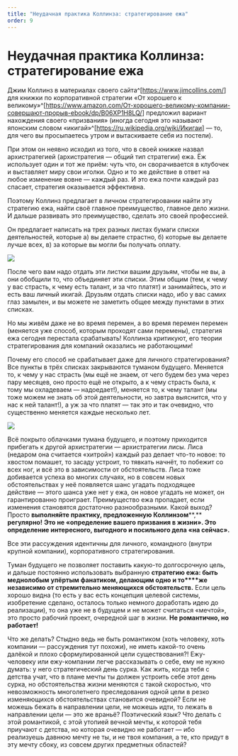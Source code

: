 ```yaml
---
title: "Неудачная практика Коллинза: стратегирование ежа"
order: 9
---
```


# Неудачная практика Коллинза: стратегирование ежа

Джим Коллинз в материалах своего сайта^[<https://www.jimcollins.com/>] для книжки по корпоративной стратегии «От хорошего к великому»^[<https://www.amazon.com/От-хорошего-великому-компании-совершают-прорыв-ebook/dp/B06XP1H8LQ/>] предложил вариант нахождения своего «призвания» (иногда сегодня это называют японским словом «икигай»^[<https://ru.wikipedia.org/wiki/Икигаи>] — то, для чего вы просыпаетесь утром и вытаскиваете себя из постели).

При этом он неявно исходил из того, что в своей книжке назвал архистратегией (архистратегия — общий тип стратегии) ежа. Ёж использует один и тот же приём: чуть что, он сворачивается в клубочек и выставляет миру свои иголки. Одно и то же действие в ответ на любое изменение вовне — каждый раз. И это ежа почти каждый раз спасает, стратегия оказывается эффективна.

Поэтому Коллинз предлагает в личном стратегировании найти эту стратегию ежа, найти своё главное преимущество, главное дело жизни. И дальше развивать это преимущество, сделать это своей профессией.

Он предлагает написать на трех разных листах бумаги списки деятельностей, которые а) вы делаете страстно, б) которые вы делаете лучше всех, в) за которые вы могли бы получать оплату.

![](/ru/professional/systems-management/41.png)

После чего вам надо отдать эти листки вашим друзьям, чтобы не вы, а они обобщили то, что объединяет эти списки. Этим общим (тем, к чему у вас страсть, к чему есть талант, и за что платят) и занимайтесь, это и есть ваш личный икигай. Друзьям отдать списки надо, ибо у вас самих глаз замылен, и вы можете не заметить общее между пунктами в этих списках.

Но мы живём даже не во время перемен, а во время перемен перемен (меняется уже способ, которым проходят сами перемены), стратегия ежа сегодня перестала срабатывать! Коллинза критикуют, его теории стратегирования для компаний оказались не работающими!

Почему его способ не срабатывает даже для личного стратегирования? Все пункты в трёх списках закрываются туманом будущего. Меняется то, к чему у нас страсть (мы ещё не знаем, от чего будем без ума через пару месяцев, оно просто ещё не открыто, а к чему страсть была, к тому мы охладеваем — надоедает!), меняется то, к чему талант (мы тоже можем не знать об этой деятельности, но завтра выяснится, что у нас к ней талант!), а уж за что платят — так это и так очевидно, что существенно меняется каждые несколько лет.

![](/ru/professional/systems-management/42.png)

Всё покрыто облачками тумана будущего, и поэтому приходится прибегать к другой архистратегии — архистратегии лисы. Лиса (недаром она считается «хитрой») каждый раз делает что-то новое: то хвостом помашет, то засаду устроит, то тявкать начнёт, то побежит со всех ног, и всё это в зависимости от обстоятельств. Лиса тоже добивается успеха во многих случаях, но в совсем новых обстоятельствах у неё появляется шанс угадать подходящее действие — этого шанса уже нет у ежа, он новое угадать не может, он гарантированно проиграет. Преимущество ежа пропадает, если изменения становятся достаточно разнообразными. Какой выход? Просто **выполняйте практику, предложенную Коллинзом****,** **регулярно!** **Это не «определение вашего призвания в жизни». Это определение интересного, выгодного и посильного дела «на сейчас».**

Все эти рассуждения идентичны для личного, командного (внутри крупной компании), корпоративного стратегирования.

Туман будущего не позволяет поставить какую-то долгосрочную цель, и дальше постоянно использовать выбранную **стратегию ежа: быть меднолобым упёртым фанатиком, делающим одно и то****же независимо от стремительно меняющихся обстоятельств.** Если цель хорошо видна (то есть у вас есть концепция целевой системы, изобретение сделано, осталось только немного доработать идею до реализации), то она уже не в будущем и не может считаться «мечтой», это просто рабочий проект, очередной шаг в жизни. **Не романтично, но работает!**

Что же делать? Стыдно ведь не быть романтиком (хоть человеку, хоть компании — рассуждения тут похожи), не иметь какой-то очень далёкой и плохо сформулированной цели существования?! Ежу-человеку или ежу-компании легче рассказывать о себе, ему не нужно думать: у него стратегический день сурка. Как жить, когда тебя с детства учат, что в плане мечты ты должен устроить себе этот день сурка, но обстоятельства жизни меняются с такой скоростью, что невозможность многолетнего преследования одной цели в резко изменяющихся обстоятельствах становится очевидной? Если не можешь бежать в направлении цели, не можешь идти, то лежать в направлении цели — это же враньё? Поэтический язык? Что делать с этой романтикой, с этой утопией вечной мечты, к которой тебя приучают с детства, но которая очевидно не работает — ибо реализуешь давнюю мечту не ты, и не твоя компания, а те, кто придут в эту мечту сбоку, из совсем других предметных областей?
